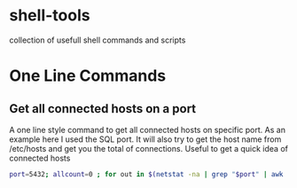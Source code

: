 # shell-tools
collection of usefull shell commands and scripts
# One Line Commands
## Get all connected hosts on a port 
A one line style command to get all connected hosts on specific port. As an example here I used the SQL port. It will also try to get the host name from /etc/hosts and get you the total of connections.
Useful to get a quick idea of connected hosts


```bash 
port=5432; allcount=0 ; for out in $(netstat -na | grep "$port" | awk ' {print $5}' | grep -oE "\b([0-9]{1,3}\.){3}[0-9]{1,3}\b"  | grep -vE "(127|0)\.0\.0\.(1|0)" | sort |  uniq); do  count=$(netstat -na | grep "$out" | grep "$port" -c); host_n=$(grep "$out" /etc/hosts | awk '{ print $3}') ; echo  "$host_n $out : $count" ; allcount=$((allcount + count)) ; done; echo "Total : $allcount"
```
